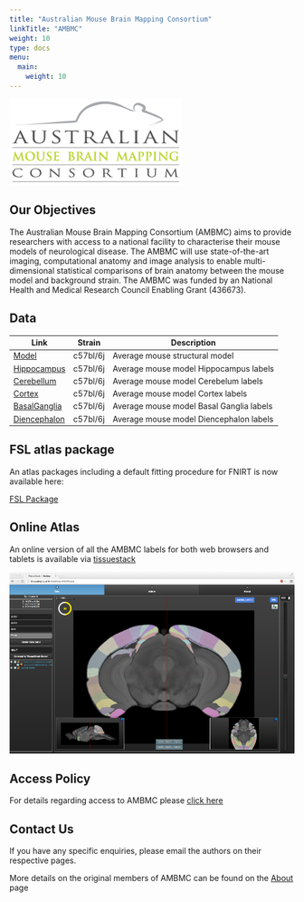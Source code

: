 ```yaml
---
title: "Australian Mouse Brain Mapping Consortium"
linkTitle: "AMBMC"
weight: 10
type: docs
menu:
  main:
    weight: 10
---
```


![ambc-web-logo.png](ambc-web-logo.png)

## Our Objectives
The Australian Mouse Brain Mapping Consortium (AMBMC) aims to provide researchers with access to a national facility to characterise their mouse models of neurological disease. The AMBMC will use state-of-the-art imaging, computational anatomy and image analysis to enable multi-dimensional statistical comparisons of brain anatomy between the mouse model and background strain. The AMBMC was funded by an National Health and Medical Research Council Enabling Grant (436673).

## Data

| Link                            | Strain   | Description                              |
|---------------------------------|----------|------------------------------------------|
| [Model](Model)               | c57bl/6j | Average mouse structural model           |
| [Hippocampus](Hippocampus)   | c57bl/6j | Average mouse model Hippocampus labels   |
| [Cerebellum](Cerebellum)     | c57bl/6j | Average mouse model Cerebelum labels     |
| [Cortex](Cortex)             | c57bl/6j | Average mouse model Cortex labels        |
| [BasalGanglia](BasalGanglia) | c57bl/6j | Average mouse model Basal Ganglia labels |
| [Diencephalon](Diencephalon) | c57bl/6j | Average mouse model Diencephalon labels  |

## FSL atlas package
An atlas packages including a default fitting procedure for FNIRT is now available here:

[FSL Package <i class="fas fa-download"></i>](/uploads/AMBMC/ambmc-c57bl6-FSL-atlas_v0.8.tar.gz)

## Online Atlas
An online version of all the AMBMC labels for both web browsers and tablets is available via [tissuestack <i class="fas fa-external-link-alt"></i>](https://tissuestack.org)

![tissuestack-ambmc.sml.png](tissuestack-ambmc.sml.png)

## Access Policy
For details regarding access to AMBMC please [click here](accesspolicy)

## Contact Us
If you have any specific enquiries, please email the authors on their respective pages.

More details on the original members of AMBMC can be found on the [About](about) page